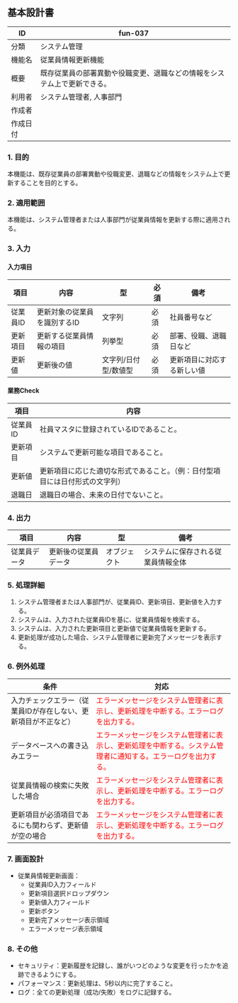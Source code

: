 ## 基本設計書

| ID      | fun-037                      |
| ------- | ---------------------------- |
| 分類    | システム管理                 |
| 機能名  | 従業員情報更新機能                   |
| 概要    | 既存従業員の部署異動や役職変更、退職などの情報をシステム上で更新できる。 |
| 利用者  | システム管理者, 人事部門                   |
| 作成者  |                               |
| 作成日付 |                               |

### 1. 目的

本機能は、既存従業員の部署異動や役職変更、退職などの情報をシステム上で更新することを目的とする。

### 2. 適用範囲

本機能は、システム管理者または人事部門が従業員情報を更新する際に適用される。

### 3. 入力

#### 入力項目

| 項目       | 内容                  | 型       | 必須   | 備考                                                                                       |
| ---------- | --------------------- | -------- | ------ | ------------------------------------------------------------------------------------------ |
| 従業員ID   | 更新対象の従業員を識別するID     | 文字列   | 必須   | 社員番号など                                                                               |
| 更新項目   | 更新する従業員情報の項目     | 列挙型   | 必須   | 部署、役職、退職日など                                                                        |
| 更新値     | 更新後の値   | 文字列/日付型/数値型   | 必須   | 更新項目に対応する新しい値                                                                        |

#### 業務Check

| 項目       | 内容                                                                                   |
| ---------- | ------------------------------------------------------------------------------------ |
| 従業員ID   | 社員マスタに登録されているIDであること。                                                              |
| 更新項目   | システムで更新可能な項目であること。                               |
| 更新値     | 更新項目に応じた適切な形式であること。（例：日付型項目には日付形式の文字列）                               |
| 退職日     | 退職日の場合、未来の日付でないこと。                                                            |

### 4. 出力

| 項目       | 内容                     | 型       | 備考                               |
| ---------- | ------------------------ | -------- | ---------------------------------- |
| 従業員データ | 更新後の従業員データ       | オブジェクト | システムに保存される従業員情報全体 |

### 5. 処理詳細

1.  システム管理者または人事部門が、従業員ID、更新項目、更新値を入力する。
2.  システムは、入力された従業員IDを基に、従業員情報を検索する。
3.  システムは、入力された更新項目と更新値で従業員情報を更新する。
4.  更新処理が成功した場合、システム管理者に更新完了メッセージを表示する。

### 6. 例外処理

| 条件                                                                    | 対応                                                                                                                       |
| ----------------------------------------------------------------------- | -------------------------------------------------------------------------------------------------------------------------- |
| 入力チェックエラー（従業員IDが存在しない、更新項目が不正など）           | <span style="color:red;">エラーメッセージをシステム管理者に表示し、更新処理を中断する。エラーログを出力する。</span>                                         |
| データベースへの書き込みエラー                                                        | <span style="color:red;">エラーメッセージをシステム管理者に表示し、更新処理を中断する。システム管理者に通知する。エラーログを出力する。</span>                         |
| 従業員情報の検索に失敗した場合                                  | <span style="color:red;">エラーメッセージをシステム管理者に表示し、更新処理を中断する。エラーログを出力する。</span>                         |
| 更新項目が必須項目であるにも関わらず、更新値が空の場合 | <span style="color:red;">エラーメッセージをシステム管理者に表示し、更新処理を中断する。エラーログを出力する。</span> |

### 7. 画面設計

*   従業員情報更新画面：
    *   従業員ID入力フィールド
    *   更新項目選択ドロップダウン
    *   更新値入力フィールド
    *   更新ボタン
    *   更新完了メッセージ表示領域
    *   エラーメッセージ表示領域

### 8. その他

*   セキュリティ：更新履歴を記録し、誰がいつどのような変更を行ったかを追跡できるようにする。
*   パフォーマンス：更新処理は、5秒以内に完了すること。
*   ログ：全ての更新処理（成功/失敗）をログに記録する。
